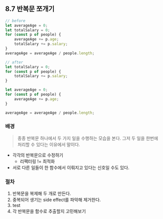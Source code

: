 ## 8.7 반복문 쪼개기

```js
// before
let averageAge = 0;
let totalSalary = 0;
for (const p of people) {
    averageAge += p.age;
    totalSalary += p.salary;
}
averageAge = averageAge / people.length; 
```

```js
// after
let totalSalary = 0;
for (const p of people) {
    totalSalary += p.salary;
}

let averageAge = 0;
for (const p of people) {
    averageAge += p.age;
}

averageAge = averageAge / people.length; 
```

### 배경
> 종종 반복문 하나에서 두 가지 일을 수행하는 모습을 본다. 그저 두 일을 한번에 처리할 수 있다는 이유에서 말이다.
- 각각의 반복문으로 수정하기
  - 리팩터링 != 최적화
- 서로 다른 일들이 한 함수에서 이뤄지고 있다는 신호일 수도 있다.

### 절차
1. 반복문을 복제해 두 개로 만든다.
2. 중복되어 생기는 side effect를 파악해 제거한다.
3. test
4. 각 반복문을 함수로 추출할지 고민해보기
